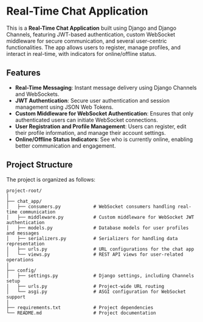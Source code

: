 # Real-Time Chat Application

This is a **Real-Time Chat Application** built using Django and Django Channels, featuring JWT-based authentication, custom WebSocket middleware for secure communication, and several user-centric functionalities. The app allows users to register, manage profiles, and interact in real-time, with indicators for online/offline status.

## Features

- **Real-Time Messaging**: Instant message delivery using Django Channels and WebSockets.
- **JWT Authentication**: Secure user authentication and session management using JSON Web Tokens.
- **Custom Middleware for WebSocket Authentication**: Ensures that only authenticated users can initiate WebSocket connections.
- **User Registration and Profile Management**: Users can register, edit their profile information, and manage their account settings.
- **Online/Offline Status Indicators**: See who is currently online, enabling better communication and engagement.

## Project Structure

The project is organized as follows:

```plaintext
project-root/
│
├── chat_app/
│   ├── consumers.py            # WebSocket consumers handling real-time communication
│   ├── middleware.py           # Custom middleware for WebSocket JWT authentication
│   ├── models.py               # Database models for user profiles and messages
│   ├── serializers.py          # Serializers for handling data representation
│   ├── urls.py                 # URL configurations for the chat app
│   └── views.py                # REST API views for user-related operations
│
├── config/
│   ├── settings.py             # Django settings, including Channels setup
│   ├── urls.py                 # Project-wide URL routing
│   └── asgi.py                 # ASGI configuration for WebSocket support
│
├── requirements.txt            # Project dependencies
└── README.md                   # Project documentation
